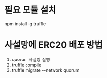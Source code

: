 # 필요 모듈 설치
npm install -g truffle

# 사설망에 ERC20 배포 방법
1. quorum 사설망 실행
2. truffle compile
3. truffle migrate --network quorum
